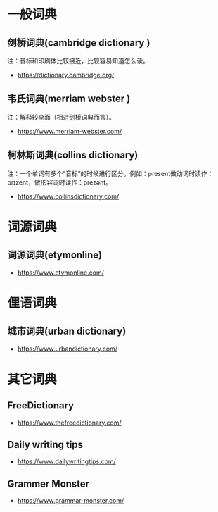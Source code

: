 # 一般词典

## 剑桥词典(cambridge dictionary )

注：音标和印刷体比较接近，比较容易知道怎么读。

- https://dictionary.cambridge.org/

## 韦氏词典(merriam webster )

注：解释较全面（相对剑桥词典而言）。

- https://www.merriam-webster.com/

## 柯林斯词典(collins dictionary)

注：一个单词有多个“音标”的时候进行区分。例如：present做动词时读作：prɪzent，做形容词时读作：prezənt。

- https://www.collinsdictionary.com/

# 词源词典

## 词源词典(etymonline)

- https://www.etymonline.com/

# 俚语词典

## 城市词典(urban dictionary)

- https://www.urbandictionary.com/

# 其它词典

## FreeDictionary

- https://www.thefreedictionary.com/

## Daily writing tips

- https://www.dailywritingtips.com/

## Grammer Monster

- https://www.grammar-monster.com/



​       

 
